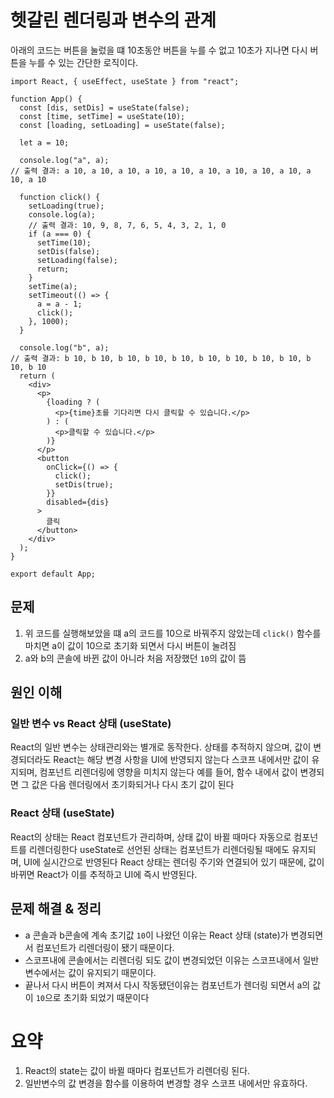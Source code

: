 # 헷갈린 렌더링과 변수의 관계

아래의 코드는 버튼을 눌렀을 떄 10초동안 버튼을 누를 수 없고 10초가 지나면 다시 버튼을 누를 수 있는 간단한 로직이다.

```tsx
import React, { useEffect, useState } from "react";

function App() {
  const [dis, setDis] = useState(false);
  const [time, setTime] = useState(10);
  const [loading, setLoading] = useState(false);

  let a = 10;

  console.log("a", a);
// 출력 결과: a 10, a 10, a 10, a 10, a 10, a 10, a 10, a 10, a 10, a 10, a 10

  function click() {
    setLoading(true);
    console.log(a);
    // 출력 결과: 10, 9, 8, 7, 6, 5, 4, 3, 2, 1, 0
    if (a === 0) {
      setTime(10);
      setDis(false);
      setLoading(false);
      return;
    }
    setTime(a);
    setTimeout(() => {
      a = a - 1;
      click();
    }, 1000);
  }

  console.log("b", a);
// 출력 결과: b 10, b 10, b 10, b 10, b 10, b 10, b 10, b 10, b 10, b 10, b 10
  return (
    <div>
      <p>
        {loading ? (
          <p>{time}초를 기다리면 다시 클릭할 수 있습니다.</p>
        ) : (
          <p>클릭할 수 있습니다.</p>
        )}
      </p>
      <button
        onClick={() => {
          click();
          setDis(true);
        }}
        disabled={dis}
      >
        클릭
      </button>
    </div>
  );
}

export default App;
```

## 문제
1. 위 코드를 실행해보았을 떄 a의 코드를 10으로 바꿔주지 않았는데 `click()` 함수를 마치면 a이 값이 10으로 초기화 되면서 다시 버튼이 눌려짐
2. a와 b의 콘솔에 바뀐 값이 아니라 처음 저장했던 `10`의 값이 뜸

## 원인 이해

### 일반 변수 vs React 상태 (useState)
React의 일반 변수는 상태관리와는 별개로 동작한다.
상태를 추적하지 않으며, 값이 변경되더라도 React는 해당 변경 사항을 UI에 반영되지 않는다
스코프 내에서만 값이 유지되며, 컴포넌트 리렌더링에 영향을 미치지 않는다
예를 들어, 함수 내에서 값이 변경되면 그 값은 다음 렌더링에서 초기화되거나 다시 초기 값이 된다

### React 상태 (useState)
React의 상태는 React 컴포넌트가 관리하며, 상태 값이 바뀔 때마다 자동으로 컴포넌트를 리렌더링한다
useState로 선언된 상태는 컴포넌트가 리렌더링될 때에도 유지되며, UI에 실시간으로 반영된다
React 상태는 렌더링 주기와 연결되어 있기 때문에, 값이 바뀌면 React가 이를 추적하고 UI에 즉시 반영된다.

## 문제 해결 & 정리
- a 콘솔과 b콘솔에 계속 초기값 `10`이 나왔던 이유는 React 상태 (state)가 변경되면서 컴포넌트가 리렌더링이 됐기 때문이다.
- 스코프내에 콘솔에서는 리렌더링 되도 값이 변경되었던 이유는 스코프내에서 일반변수에서는 값이 유지되기 때문이다.
- 끝나서 다시 버튼이 켜져서 다시 작동됐던이유는 컴포넌트가 렌더링 되면서 a의 값이 `10`으로 초기화 되었기 때문이다



# 요약
1.  React의 state는 값이 바뀔 때마다 컴포넌트가 리렌더링 된다.
2. 일반변수의 값 변경을 함수를 이용하여 변경할 경우 스코프 내에서만 유효하다.
